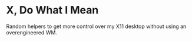 X, Do What I Mean
=================

Random helpers to get more control over my X11 desktop without using
an overengineered WM.

